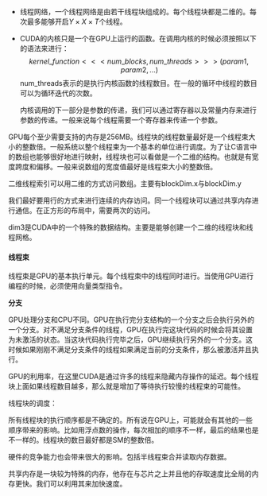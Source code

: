 * 线程网络，一个线程网络是由若干线程块组成的。每个线程块都是二维的。每次最多能够开启$Y\times X \times T$个线程。

* CUDA的内核只是一个在GPU上运行的函数。在调用内核的时候必须按照以下的语法来进行：
  $$
  kernel   \_  function<<<num\_blocks,num\_threads>>>(param1, param2,\dots)
  $$
  num_threads表示的是执行内核函数的线程数目。在一般的循环中线程的数目可以为循环迭代的次数。

  内核调用的下一部分是参数的传递，我们可以通过寄存器以及常量内存来进行参数的传递。一般来说每个线程需要一个寄存器来传递一个参数。



GPU每个至少需要支持的内存是256MB。线程块的线程数量最好是一个线程束大小的整数倍。一般系统以整个线程束为一个基本的单位进行调度。为了让C语言中的数组也能够很好地进行映射，线程块也可以看做是一个二维的结构。也就是有宽度跨度和偏移。一般来说数组的宽度值最好是线程束大小的整数倍。

二维线程索引可以用二维的方式访问数组。主要有blockDim.x与blockDim.y

我们最好要用行的方式来进行连续的内存访问。同一个线程块可以通过共享内存进行通信。在正方形的布局中，需要两次的访问。

dim3是CUDA中的一个特殊的数据结构。主要是能够创建一个二维的线程块和线程网格。

#### 线程束

线程束是GPU的基本执行单元。每个线程束中的线程同时进行。当使用GPU进行编程的时候，必须使用向量类型指令。

**分支**

GPU处理分支和CPU不同。GPU在执行完分支结构的一个分支之后会执行另外的一个分支。对不满足分支条件的线程，GPU在执行完这块代码的时候会将其设置为未激活的状态。当这块代码执行完毕之后，GPU继续执行另外的一个分支。这时候如果刚刚不满足分支条件的线程如果满足当前的分支条件，那么被激活并且执行。

GPU的利用率，在这里CUDA是通过许多的线程来隐藏内存操作的延迟。每个线程块上面如果线程数目越多，那么就是增加了等待执行较慢的线程束的可能性。

线程块的调度：

所有线程块的执行顺序都是不确定的。所有说在GPU上，可能就会有其他的一些顺序带来的影响。比如用浮点数的操作，每次相加的顺序不一样，最后的结果也是不一样的。线程块的数目最好都是SM的整数倍。

硬件的竞争能力也会带来很大的影响。包括半线程束合并读取内存数据。

共享内存是一块较为特殊的内存，他存在与芯片之上并且他的存取速度比全局的内存更快。我们可以利用其来加快速度。